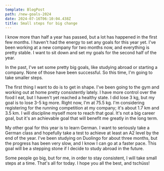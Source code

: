 ```yaml
---
template: BlogPost
path: /new-goals-2024
date: 2024-07-16T06:10:04.438Z
title: Small steps for big change
---
```

I know more than half a year has passed, but a lot has happened in the first few months. I haven't had the energy to set any goals for this year yet. I've been working at a new company for two months now, and everything is pretty stable. I want to sit down and set my goals for the second half of the year.

In the past, I've set some pretty big goals, like studying abroad or starting a company. None of those have been successful. So this time, I'm going to take smaller steps.

The first thing I want to do is to get in shape. I've been going to the gym and working out at home pretty consistently lately. I have more control over the food I eat, but I haven't yet reached a healthy state. I did lose 3 kg, but my goal is to lose 3-5 kg more. Right now, I'm at 75.5 kg. I'm considering registering for the running competition at my company; it's about 1.7 km and 3.5 km. I will discipline myself more to reach that goal. It's not a big career goal, but it's an achievable goal that will benefit me greatly in the long term.

My other goal for this year is to learn German. I want to seriously take a German class and hopefully take a test to achieve at least an A2 level by the end of the year. I've been studying on Duolingo for about three months, but the progress has been very slow, and I know I can go at a faster pace. This goal will be a stepping stone if I decide to study abroad in the future.

Some people go big, but for me, in order to stay consistent, I will take small steps at a time. That's all for today. I hope you all the best, and tschüss!